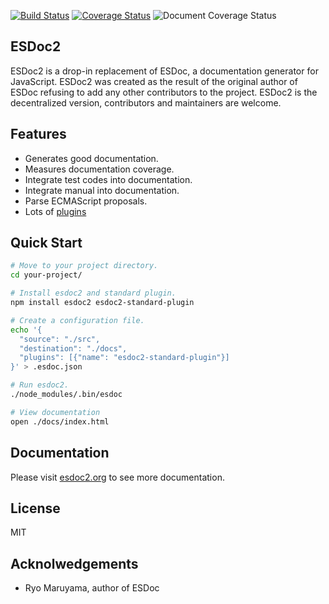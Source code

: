 [![Build Status](https://circleci.com/gh/esdoc2/esdoc2.png?style=shield&circle-token=:circle-token)](https://circleci.com/gh/esdoc2/esdoc2)
[![Coverage Status](https://codecov.io/gh/esdoc2/esdoc2/branch/master/graph/badge.svg)](https://codecov.io/gh/esdoc2/esdoc2)
![Document Coverage Status](http://esdoc2.org/badge.svg?t=0)

## ESDoc2

ESDoc2 is a drop-in replacement of ESDoc, a documentation generator for JavaScript. ESDoc2 was created as the result of the original author of ESDoc refusing to add any other contributors to the project.  ESDoc2 is the decentralized version, contributors and maintainers are welcome.

## Features
- Generates good documentation.
- Measures documentation coverage.
- Integrate test codes into documentation.
- Integrate manual into documentation.
- Parse ECMAScript proposals.
- Lots of [plugins](https://github.com/search?o=desc&q=esdoc2+filename%3Apackage.json)

## Quick Start
```sh
# Move to your project directory.
cd your-project/

# Install esdoc2 and standard plugin.
npm install esdoc2 esdoc2-standard-plugin

# Create a configuration file.
echo '{
  "source": "./src",
  "destination": "./docs",
  "plugins": [{"name": "esdoc2-standard-plugin"}]
}' > .esdoc.json

# Run esdoc2.
./node_modules/.bin/esdoc

# View documentation
open ./docs/index.html
```

## Documentation
Please visit [esdoc2.org](http://esdoc2.org) to see more documentation.

## License
MIT

## Acknolwedgements

- Ryo Maruyama, author of ESDoc
